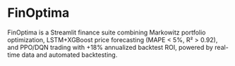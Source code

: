 # FinOptima
FinOptima is a Streamlit finance suite combining Markowitz portfolio optimization, LSTM+XGBoost price forecasting (MAPE &lt; 5%, R² > 0.92), and PPO/DQN trading with +18% annualized backtest ROI, powered by real-time data and automated backtesting.
